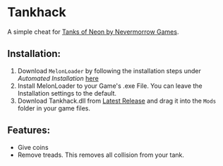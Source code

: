 # Tankhack
A simple cheat for [Tanks of Neon by Nevermorrow Games](https://nevermorrow-games.itch.io/tanks-of-neon). 

## Installation:
1. Download `MelonLoader` by following the installation steps under *Automated Installation* [here](https://melonwiki.xyz/#/?id=requirements)
2. Install MelonLoader to your Game's .exe File. You can leave the Installation settings to the default.
3. Download Tankhack.dll from [Latest Release](https://github.com/giplgwm/Tankhack/releases/latest) and drag it into the `Mods` folder in your game files.

## Features:
- Give coins
- Remove treads. This removes all collision from your tank.
